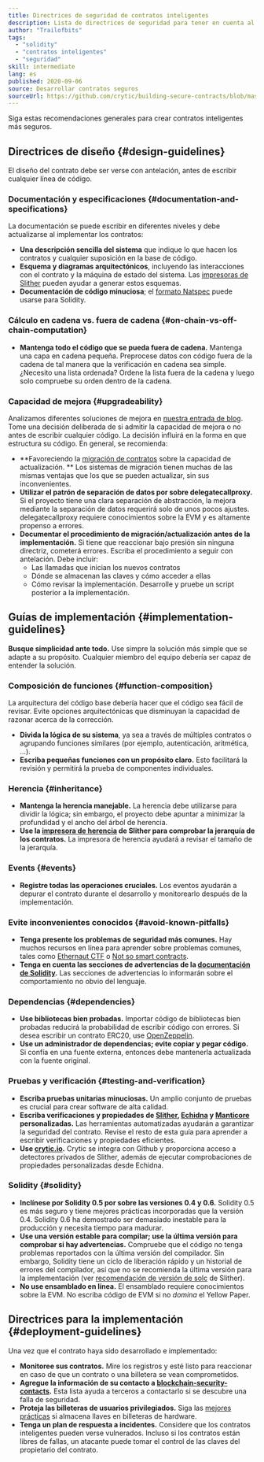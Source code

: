 ```yaml
---
title: Directrices de seguridad de contratos inteligentes
description: Lista de directrices de seguridad para tener en cuenta al crear una Dapp
author: "Trailofbits"
tags:
  - "solidity"
  - "contratos inteligentes"
  - "seguridad"
skill: intermediate
lang: es
published: 2020-09-06
source: Desarrollar contratos seguros
sourceUrl: https://github.com/crytic/building-secure-contracts/blob/master/development-guidelines/guidelines.md
---
```


Siga estas recomendaciones generales para crear contratos inteligentes más seguros.

## Directrices de diseño {#design-guidelines}

El diseño del contrato debe ser verse con antelación, antes de escribir cualquier línea de código.

### Documentación y especificaciones {#documentation-and-specifications}

La documentación se puede escribir en diferentes niveles y debe actualizarse al implementar los contratos:

- **Una descripción sencilla del sistema** que indique lo que hacen los contratos y cualquier suposición en la base de código.
- **Esquema y diagramas arquitectónicos**, incluyendo las interacciones con el contrato y la máquina de estado del sistema. Las [impresoras de Slither](https://github.com/crytic/slither/wiki/Printer-documentation) pueden ayudar a generar estos esquemas.
- **Documentación de código minuciosa**; el [formato Natspec](https://solidity.readthedocs.io/en/develop/natspec-format.html) puede usarse para Solidity.

### Cálculo en cadena vs. fuera de cadena {#on-chain-vs-off-chain-computation}

- **Mantenga todo el código que se pueda fuera de cadena.** Mantenga una capa en cadena pequeña. Preprocese datos con código fuera de la cadena de tal manera que la verificación en cadena sea simple. ¿Necesito una lista ordenada? Ordene la lista fuera de la cadena y luego solo compruebe su orden dentro de la cadena.

### Capacidad de mejora {#upgradeability}

Analizamos diferentes soluciones de mejora en [nuestra entrada de blog](https://blog.trailofbits.com/2018/09/05/contract-upgrade-anti-patterns/). Tome una decisión deliberada de si admitir la capacidad de mejora o no antes de escribir cualquier código. La decisión influirá en la forma en que estructura su código. En general, se recomienda:

- **Favoreciendo la [migración de contratos](https://blog.trailofbits.com/2018/10/29/how-contract-migration-works/) sobre la capacidad de actualización. ** Los sistemas de migración tienen muchas de las mismas ventajas que los que se pueden actualizar, sin sus inconvenientes.
- **Utilizar el patrón de separación de datos por sobre delegatecallproxy.** Si el proyecto tiene una clara separación de abstracción, la mejora mediante la separación de datos requerirá solo de unos pocos ajustes. delegatecallproxy requiere conocimientos sobre la EVM y es altamente propenso a errores.
- **Documentar el procedimiento de migración/actualización antes de la implementación.** Si tiene que reaccionar bajo presión sin ninguna directriz, cometerá errores. Escriba el procedimiento a seguir con antelación. Debe incluir:
  - Las llamadas que inician los nuevos contratos
  - Dónde se almacenan las claves y cómo acceder a ellas
  - Cómo revisar la implementación. Desarrolle y pruebe un script posterior a la implementación.

## Guías de implementación {#implementation-guidelines}

**Busque simplicidad ante todo.** Use simpre la solución más simple que se adapte a su propósito. Cualquier miembro del equipo debería ser capaz de entender la solución.

### Composición de funciones {#function-composition}

La arquitectura del código base debería hacer que el código sea fácil de revisar. Evite opciones arquitectónicas que disminuyan la capacidad de razonar acerca de la corrección.

- **Divida la lógica de su sistema**, ya sea a través de múltiples contratos o agrupando funciones similares (por ejemplo, autenticación, aritmética, ...).
- **Escriba pequeñas funciones con un propósito claro.** Esto facilitará la revisión y permitirá la prueba de componentes individuales.

### Herencia {#inheritance}

- **Mantenga la herencia manejable.** La herencia debe utilizarse para dividir la lógica; sin embargo, el proyecto debe apuntar a minimizar la profundidad y el ancho del árbol de herencia.
- **Use la [impresora de herencia](https://github.com/crytic/slither/wiki/Printer-documentation#inheritance-graph) de Slither para comprobar la jerarquía de los contratos.** La impresora de herencia ayudará a revisar el tamaño de la jerarquía.

### Events {#events}

- **Registre todas las operaciones cruciales.** Los eventos ayudarán a depurar el contrato durante el desarrollo y monitorearlo después de la implementación.

### Evite inconvenientes conocidos {#avoid-known-pitfalls}

- **Tenga presente los problemas de seguridad más comunes.** Hay muchos recursos en línea para aprender sobre problemas comunes, tales como [Ethernaut CTF](https://ethernaut.openzeppelin.com/) o [Not so smart contracts](https://github.com/crytic/not-so-smart-contracts/).
- **Tenga en cuenta las secciones de advertencias de la [documentación de Solidity](https://solidity.readthedocs.io/en/latest/).** Las secciones de advertencias lo informarán sobre el comportamiento no obvio del lenguaje.

### Dependencias {#dependencies}

- **Use bibliotecas bien probadas.** Importar código de bibliotecas bien probadas reducirá la probabilidad de escribir código con errores. Si desea escribir un contrato ERC20, use [OpenZeppelin](https://github.com/OpenZeppelin/openzeppelin-contracts/tree/master/contracts/token/ERC20).
- **Use un administrador de dependencias; evite copiar y pegar código.** Si confía en una fuente externa, entonces debe mantenerla actualizada con la fuente original.

### Pruebas y verificación {#testing-and-verification}

- **Escriba pruebas unitarias minuciosas.** Un amplio conjunto de pruebas es crucial para crear software de alta calidad.
- **Escriba verificaciones y propiedades de [Slither](https://github.com/crytic/slither), [Echidna](https://github.com/crytic/echidna) y [Manticore](https://github.com/trailofbits/manticore) personalizadas.** Las herramientas automatizadas ayudarán a garantizar la seguridad del contrato. Revise el resto de esta guía para aprender a escribir verificaciones y propiedades eficientes.
- **Use [crytic.io](https://crytic.io/).** Crytic se integra con Github y proporciona acceso a detectores privados de Slither, además de ejecutar comprobaciones de propiedades personalizadas desde Echidna.

### Solidity {#solidity}

- **Inclínese por Solidity 0.5 por sobre las versiones 0.4 y 0.6.** Solidity 0.5 es más seguro y tiene mejores prácticas incorporadas que la versión 0.4. Solidity 0.6 ha demostrado ser demasiado inestable para la producción y necesita tiempo para madurar.
- **Use una versión estable para compilar; use la última versión para comprobar si hay advertencias.** Compruebe que el código no tenga problemas reportados con la última versión del compilador. Sin embargo, Solidity tiene un ciclo de liberación rápido y un historial de errores del compilador, así que no se recomienda la última versión para la implementación (ver [recomendación de versión de solc](https://github.com/crytic/slither/wiki/Detector-Documentation#recommendation-33) de Slither).
- **No use ensamblado en línea.** El ensamblado requiere conocimientos sobre la EVM. No escriba código de EVM si no _domina_ el Yellow Paper.

## Directrices para la implementación {#deployment-guidelines}

Una vez que el contrato haya sido desarrollado e implementado:

- **Monitoree sus contratos.** Mire los registros y esté listo para reaccionar en caso de que un contrato o una billetera se vean comprometidos.
- **Agregue la información de su contacto a [blockchain-security-contacts](https://github.com/crytic/blockchain-security-contacts).** Esta lista ayuda a terceros a contactarlo si se descubre una falla de seguridad.
- **Proteja las billeteras de usuarios privilegiados.** Siga las [mejores prácticas](https://blog.trailofbits.com/2018/11/27/10-rules-for-the-secure-use-of-cryptocurrency-hardware-wallets/) si almacena llaves en billeteras de hardware.
- **Tenga un plan de respuesta a incidentes.** Considere que los contratos inteligentes pueden verse vulnerados. Incluso si los contratos están libres de fallas, un atacante puede tomar el control de las claves del propietario del contrato.
